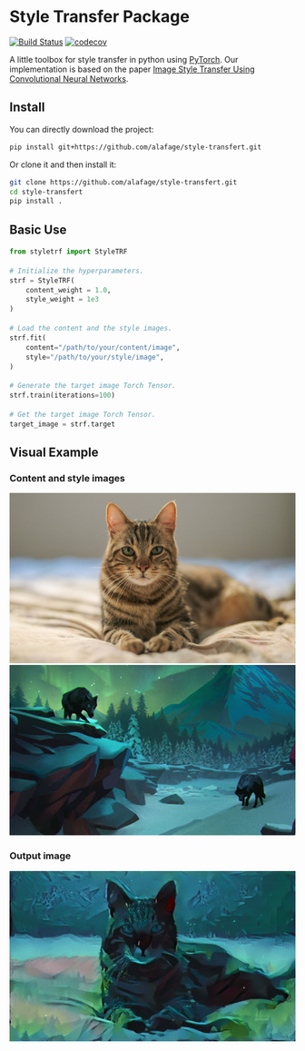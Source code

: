 # Style Transfer Package

[![Build Status](https://travis-ci.com/alafage/style-transfert.svg?branch=master)](https://travis-ci.com/alafage/style-transfert)
[![codecov](https://codecov.io/gh/alafage/style-transfert/branch/master/graph/badge.svg)](https://codecov.io/gh/alafage/style-transfert)

A little toolbox for style transfer in python using [PyTorch](https://pytorch.org/). Our implementation is based on the paper [Image Style Transfer Using Convolutional Neural Networks](https://www.google.com/url?sa=t&rct=j&q=&esrc=s&source=web&cd=&ved=2ahUKEwi0vsasxNnrAhXtyIUKHVfmBTQQFjAAegQIAhAB&url=https%3A%2F%2Fwww.cv-foundation.org%2Fopenaccess%2Fcontent_cvpr_2016%2Fpapers%2FGatys_Image_Style_Transfer_CVPR_2016_paper.pdf&usg=AOvVaw1SDWBffob3bYnGb_p8WmjZ).

## Install

You can directly download the project:

```sh
pip install git+https://github.com/alafage/style-transfert.git
```

Or clone it and then install it:

```sh
git clone https://github.com/alafage/style-transfert.git
cd style-transfert
pip install .
```

## Basic Use

```python
from styletrf import StyleTRF

# Initialize the hyperparameters.
strf = StyleTRF(
    content_weight = 1.0,
    style_weight = 1e3
)

# Load the content and the style images.
strf.fit(
    content="/path/to/your/content/image",
    style="/path/to/your/style/image",
)

# Generate the target image Torch Tensor.
strf.train(iterations=100)

# Get the target image Torch Tensor.
target_image = strf.target
```

## Visual Example

### Content and style images
<div>
    <img src="https://github.com/alafage/style-transfert/blob/master/styletrf/data/content_4.jpg" height="300"/>
    <img src="https://github.com/alafage/style-transfert/blob/master/styletrf/data/style_4.jpg" height="300"/>
</div>

### Output image
<img src="https://github.com/alafage/style-transfert/blob/master/styletrf/out/out_4-4.jpg" height="300"/>
